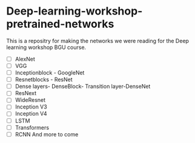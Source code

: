 # Deep-learning-workshop-pretrained-networks
This is a repositry for making the networks we were reading for the Deep learning workshop BGU course.
- [ ] AlexNet
- [ ] VGG
- [ ] Inceptionblock - GoogleNet
- [ ] Resnetblocks - ResNet
- [ ] Dense layers- DenseBlock- Transition layer-DenseNet
- [ ] ResNext
- [ ] WideResnet
- [ ] Inception V3
- [ ] Inception V4
- [ ] LSTM
- [ ] Transformers
- [ ] RCNN
And more to come
